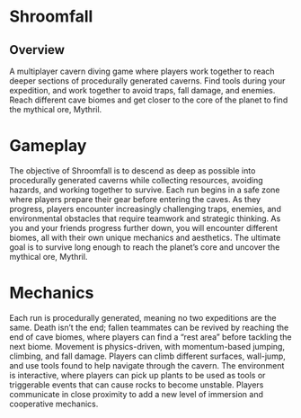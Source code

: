 # Shroomfall

## Overview
A multiplayer cavern diving game where players work together to reach deeper sections of procedurally generated caverns.
Find tools during your expedition, and work together to avoid traps, fall damage, and enemies.
Reach different cave biomes and get closer to the core of the planet to find the mythical ore, Mythril.

# Gameplay
The objective of Shroomfall is to descend as deep as possible into procedurally generated caverns while collecting resources, avoiding hazards, and working together to survive. Each run begins in a safe zone where players prepare their gear before entering the caves. As they progress, players encounter increasingly challenging traps, enemies, and environmental obstacles that require teamwork and strategic thinking. As you and your friends progress further down, you will encounter different biomes, all with their own unique mechanics and aesthetics. The ultimate goal is to survive long enough to reach the planet’s core and uncover the mythical ore, Mythril.

# Mechanics
Each run is procedurally generated, meaning no two expeditions are the same. Death isn’t the end; fallen teammates can be revived by reaching the end of cave biomes, where players can find a “rest area”  before tackling the next biome. Movement is physics-driven, with momentum-based jumping, climbing, and fall damage. Players can climb different surfaces, wall-jump, and use tools found to help navigate through the cavern. The environment is interactive, where players can pick up plants to be used as tools or triggerable events that can cause rocks to become unstable. Players communicate in close proximity to add a new level of immersion and cooperative mechanics.
